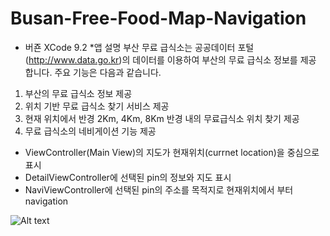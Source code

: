 # Busan-Free-Food-Map-Navigation
* 버죤 XCode 9.2
*앱 설명 
부산 무료 급식소는 공공데이터 포털(http://www.data.go.kr)의 데이터를 이용하여 부산의 무료 급식소 정보를 제공 합니다. 
주요 기능은 다음과 같습니다.
1. 부산의 무료 급식소 정보 제공
2. 위치 기반 무료 급식소 찾기 서비스 제공
3. 현재 위치에서 반경 2Km, 4Km, 8Km 반경 내의 무료급식소 위치 찾기 제공
4. 무료 급식소의 네비게이션 기능 제공

* ViewController(Main View)의 지도가 현재위치(currnet location)을 중심으로 표시
* DetailViewController에 선택된 pin의 정보와 지도 표시
* NaviViewController에 선택된 pin의 주소를 목적지로 현재위치에서 부터 navigation

![Alt text](https://jhkim3217.gitbooks.io/busan-open-data-app-dev/content/assets/free_Mael_screen.png)
